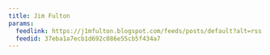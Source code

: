 ```yaml
---
title: Jim Fulton
params:
  feedlink: https://j1mfulton.blogspot.com/feeds/posts/default?alt=rss
  feedid: 37eba1a7ecb1d692c086e55cb5f434a7
---
```

